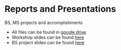 # Reports and Presentations
BS, MS projects and accomplishments

- All files can be found in [google drive](https://drive.google.com/drive/folders/1b9gE_KastMA14wWuU7-ota9-O6WeIy8T?usp=sharing)
- Workshop slides can be found [here](https://www.slideshare.net/ShahbazAlam40/an-introduction-to-spss-174283736)
- BS project slides can be found [here](https://www.slideshare.net/ShahbazAlam40/a-comparative-study-of-histogram-equalization-based-image-enhancement-techniques)
